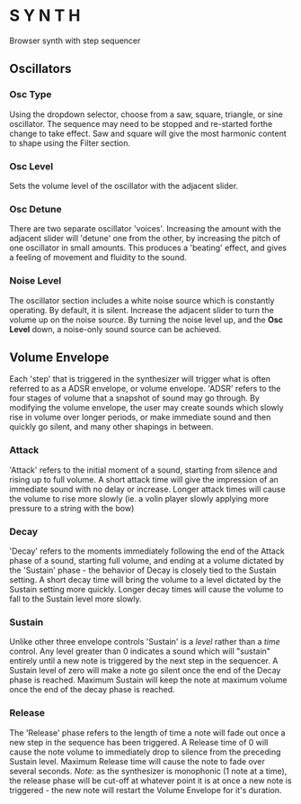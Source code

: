 # S Y N T H
Browser synth with step sequencer

## Oscillators
### Osc Type
Using the dropdown selector, choose from a saw, square, triangle, or sine oscillator. The sequence may need to be stopped and re-started forthe change to take effect. Saw and square will give the most harmonic content to shape using the Filter section.

### Osc Level
Sets the volume level of the oscillator with the adjacent slider.

### Osc Detune
There are two separate oscillator 'voices'. Increasing the amount with the adjacent slider will 'detune' one from the other, by increasing the pitch of one oscillator in small amounts. This produces a 'beating' effect, and gives a feeling of movement and fluidity to the sound.

### Noise Level
The oscillator section includes a white noise source which is constantly operating. By default, it is silent. Increase the adjacent slider to turn the volume up on the noise source. By turning the noise level up, and the **Osc Level** down, a noise-only sound source can be achieved.




## Volume Envelope
Each 'step' that is triggered in the synthesizer will trigger what is often referred to as a ADSR envelope, or volume envelope. 'ADSR' refers to the four stages of volume that a snapshot of sound may go through. By modifying the volume envelope, the user may create sounds which slowly rise in volume over longer periods, or make immediate sound and then quickly go silent, and many other shapings in between.

### Attack
'Attack' refers to the initial moment of a sound, starting from silence and rising up to full volume. A short attack time will give the impression of an immediate sound with no delay or increase. Longer attack times will cause the volume to rise more slowly (ie. a volin player slowly applying more pressure to a string with the bow)

### Decay
'Decay' refers to the moments immediately following the end of the Attack phase of a sound, starting full volume, and ending at a volume dictated by the 'Sustain' phase - the behavior of Decay is closely tied to the Sustain setting. A short decay time will bring the volume to a level dictated by the Sustain setting more quickly. Longer decay times will cause the volume to fall to the Sustain level more slowly.

### Sustain
Unlike other three envelope controls 'Sustain' is a _level_ rather than a _time_ control. Any level greater than 0 indicates a sound which will "sustain" entirely until a new note is triggered by the next step in the sequencer. A Sustain level of zero will make a note go silent once the end of the Decay phase is reached. Maximum Sustain will keep the note at maximum volume once the end of the decay phase is reached.

### Release
The 'Release' phase refers to the length of time a note will fade out once a new step in the sequence has been triggered. A Release time of 0 will cause the note volume to immediately drop to silence from the preceding Sustain level. Maximum Release time will cause the note to fade over several seconds. _Note:_ as the synthesizer is monophonic (1 note at a time), the release phase will be cut-off at whatever point it is at once a new note is triggered - the new note will restart the Volume Envelope for it's duration.
